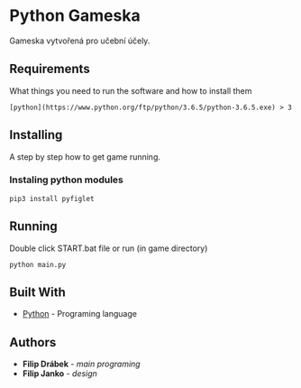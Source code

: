 # Python Gameska

Gameska vytvořená pro učební účely.


## Requirements

What things you need to run the software and how to install them
```
[python](https://www.python.org/ftp/python/3.6.5/python-3.6.5.exe) > 3
```

## Installing

A step by step how to get game running.
###  Instaling python modules

```
pip3 install pyfiglet
```

## Running
Double click START.bat file 
or run (in game directory)
```
python main.py
```

## Built With

* [Python](https://www.python.org/) - Programing language



## Authors

* **Filip Drábek** - *main programing*
*  **Filip Janko** - *design*
